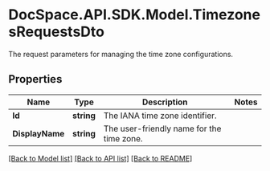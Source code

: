 # DocSpace.API.SDK.Model.TimezonesRequestsDto
The request parameters for managing the time zone configurations.

## Properties

Name | Type | Description | Notes
------------ | ------------- | ------------- | -------------
**Id** | **string** | The IANA time zone identifier. | 
**DisplayName** | **string** | The user-friendly name for the time zone. | 

[[Back to Model list]](../README.md#documentation-for-models) [[Back to API list]](../README.md#documentation-for-api-endpoints) [[Back to README]](../README.md)

